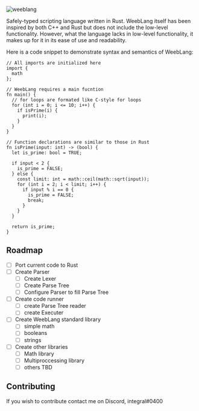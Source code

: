 ![weeblang](https://user-images.githubusercontent.com/73722314/115655384-371eeb00-a301-11eb-85ec-ad9589d2d524.png)

Safely-typed scripting language written in Rust.
WeebLang itself has been inspired by both C++ and Rust but does not include the low-level functionality.
However, what the language lacks in low-level functionality, it makes up for it in its ease of use and readability.

Here is a code snippet to demonstrate syntax and semantics of WeebLang:
```
// All imports are initialized here
import {
  math
};

// WeebLang requires a main fucntion
fn main() {
  // for loops are formated like C-style for loops
  for (int i = 0; i <= 10; i++) {
    if isPrime(i) {
      print(i);
    }
  }
}

// Function declarations are similar to those in Rust
fn isPrime(input: int) -> (bool) {
  let is_prime: bool = TRUE;

  if input < 2 {
    is_prime = FALSE;
  } else {
    const limit: int = math::ceil(math::sqrt(input));
    for (int i = 2; i < limit; i++) {
      if input % i == 0 {
        is_prime = FALSE;
        break;
      }
    }
  }

  return is_prime;
}
```

## Roadmap
- [ ] Port current code to Rust
- [ ] Create Parser
  - [ ] Create Lexer
  - [ ] Create Parse Tree
  - [ ] Configure Parser to fill Parse Tree
- [ ] Create code runner
  - [ ] create Parse Tree reader
  - [ ] create Executer
- [ ] Create WeebLang standard library
  - [ ] simple math
  - [ ] booleans
  - [ ] strings
- [ ] Create other libraries
  - [ ] Math library
  - [ ] Multiproccessing library
  - [ ] others TBD

## Contributing
If you wish to contribute contact me on Discord, integral#0400
